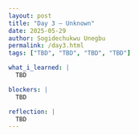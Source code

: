```yaml
---
layout: post
title: "Day 3 – Unknown"
date: 2025-05-29
author: Sogidechukwu Unegbu
permalink: /day3.html
tags: ["TBD", "TBD", "TBD", "TBD"]

what_i_learned: |
  TBD

blockers: |
  TBD

reflection: |
  TBD
---
```

